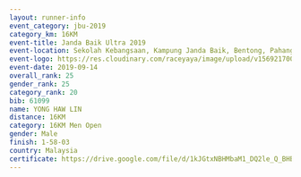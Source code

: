 ```yaml
---
layout: runner-info 
event_category: jbu-2019 
category_km: 16KM 
event-title: Janda Baik Ultra 2019  
event-location: Sekolah Kebangsaan, Kampung Janda Baik, Bentong, Pahang, Malaysia 
event-logo: https://res.cloudinary.com/raceyaya/image/upload/v1569217009/logo/janda-baik_vch1pc.jpg 
event-date: 2019-09-14 
overall_rank: 25
gender_rank: 25
category_rank: 20
bib: 61099
name: YONG HAW LIN
distance: 16KM
category: 16KM Men Open
gender: Male
finish: 1-58-03
country: Malaysia
certificate: https://drive.google.com/file/d/1kJGtxNBHMbaM1_DQ2le_Q_BHBNrwRRZl/view?usp=sharing
---
```

